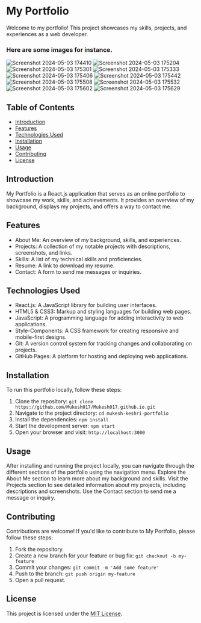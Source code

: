 # My Portfolio
Welcome to my portfolio! This project showcases my skills, projects, and experiences as a web developer.

### Here are some images for instance.
![Screenshot 2024-05-03 174410](https://github.com/Mukesh017/Mukesh017.github.io/assets/94400140/0d18f7c7-b2e6-4ec6-b1d8-db8f3bfdeb30)
![Screenshot 2024-05-03 175204](https://github.com/Mukesh017/Mukesh017.github.io/assets/94400140/b0e3f4ba-18d3-4dfb-a091-782325adb281)
![Screenshot 2024-05-03 175301](https://github.com/Mukesh017/Mukesh017.github.io/assets/94400140/e1fd4c1f-eb82-46d0-a26b-1971da435a63)
![Screenshot 2024-05-03 175333](https://github.com/Mukesh017/Mukesh017.github.io/assets/94400140/2461f0d7-5df8-4e85-ac99-a97477a16608)
![Screenshot 2024-05-03 175406](https://github.com/Mukesh017/Mukesh017.github.io/assets/94400140/0cc4f904-a318-4c56-9494-e36e8cc25e46)
![Screenshot 2024-05-03 175442](https://github.com/Mukesh017/Mukesh017.github.io/assets/94400140/d9950c0a-4bd6-40fc-8258-6efb00364a8d)
![Screenshot 2024-05-03 175508](https://github.com/Mukesh017/Mukesh017.github.io/assets/94400140/79932575-dc61-409b-b0aa-ff0523ff2b1a)
![Screenshot 2024-05-03 175532](https://github.com/Mukesh017/Mukesh017.github.io/assets/94400140/78c99699-539c-459b-8313-069439b31e5e)
![Screenshot 2024-05-03 175602](https://github.com/Mukesh017/Mukesh017.github.io/assets/94400140/bebcae42-cc4b-4921-aefc-d8b61831653d)
![Screenshot 2024-05-03 175629](https://github.com/Mukesh017/Mukesh017.github.io/assets/94400140/66d1fbbc-0a2b-4f0e-a53d-13a7f0bc15e5)

## Table of Contents
- [Introduction](#introduction)
- [Features](#features)
- [Technologies Used](#technologies-used)
- [Installation](#installation)
- [Usage](#usage)
- [Contributing](#contributing)
- [License](#license)

## Introduction
My Portfolio is a React.js application that serves as an online portfolio to showcase my work, skills, and achievements. It provides an overview of my background, displays my projects, and offers a way to contact me.

## Features
- About Me: An overview of my background, skills, and experiences.
- Projects: A collection of my notable projects with descriptions, screenshots, and links.
- Skills: A list of my technical skills and proficiencies.
- Resume: A link to download my resume.
- Contact: A form to send me messages or inquiries.

## Technologies Used
- React.js: A JavaScript library for building user interfaces.
- HTML5 & CSS3: Markup and styling languages for building web pages.
- JavaScript: A programming language for adding interactivity to web applications.
- Style-Components: A CSS framework for creating responsive and mobile-first designs.
- Git: A version control system for tracking changes and collaborating on projects.
- GitHub Pages: A platform for hosting and deploying web applications.

## Installation
To run this portfolio locally, follow these steps:

1. Clone the repository: `git clone https://github.com/Mukesh017/Mukesh017.github.io.git`
2. Navigate to the project directory: `cd mukesh-keshri-portfolio`
3. Install the dependencies: `npm install`
4. Start the development server: `npm start`
5. Open your browser and visit: `http://localhost:3000`

## Usage
After installing and running the project locally, you can navigate through the different sections of the portfolio using the navigation menu. Explore the About Me section to learn more about my background and skills. Visit the Projects section to see detailed information about my projects, including descriptions and screenshots. Use the Contact section to send me a message or inquiry.

## Contributing
Contributions are welcome! If you'd like to contribute to My Portfolio, please follow these steps:

1. Fork the repository.
2. Create a new branch for your feature or bug fix: `git checkout -b my-feature`
3. Commit your changes: `git commit -m 'Add some feature'`
4. Push to the branch: `git push origin my-feature`
5. Open a pull request.

## License
This project is licensed under the [MIT License](LICENSE).
